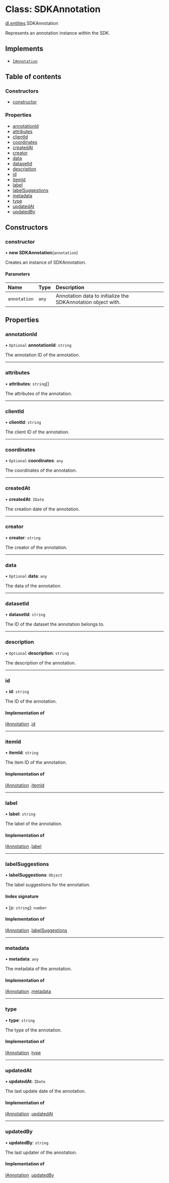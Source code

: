 # Class: SDKAnnotation

[dl.entities](./index.md).SDKAnnotation

Represents an annotation instance within the SDK.

## Implements

- [`IAnnotation`](../interfaces/sdkApi_interfaces_entities_iAnnotation.IAnnotation.md)

## Table of contents

### Constructors

- [constructor](sdkApi_interfaces_entities_iAnnotation.SDKAnnotation.md#constructor)

### Properties

- [annotationId](sdkApi_interfaces_entities_iAnnotation.SDKAnnotation.md#annotationid)
- [attributes](sdkApi_interfaces_entities_iAnnotation.SDKAnnotation.md#attributes)
- [clientId](sdkApi_interfaces_entities_iAnnotation.SDKAnnotation.md#clientid)
- [coordinates](sdkApi_interfaces_entities_iAnnotation.SDKAnnotation.md#coordinates)
- [createdAt](sdkApi_interfaces_entities_iAnnotation.SDKAnnotation.md#createdat)
- [creator](sdkApi_interfaces_entities_iAnnotation.SDKAnnotation.md#creator)
- [data](sdkApi_interfaces_entities_iAnnotation.SDKAnnotation.md#data)
- [datasetId](sdkApi_interfaces_entities_iAnnotation.SDKAnnotation.md#datasetid)
- [description](sdkApi_interfaces_entities_iAnnotation.SDKAnnotation.md#description)
- [id](sdkApi_interfaces_entities_iAnnotation.SDKAnnotation.md#id)
- [itemId](sdkApi_interfaces_entities_iAnnotation.SDKAnnotation.md#itemid)
- [label](sdkApi_interfaces_entities_iAnnotation.SDKAnnotation.md#label)
- [labelSuggestions](sdkApi_interfaces_entities_iAnnotation.SDKAnnotation.md#labelsuggestions)
- [metadata](sdkApi_interfaces_entities_iAnnotation.SDKAnnotation.md#metadata)
- [type](sdkApi_interfaces_entities_iAnnotation.SDKAnnotation.md#type)
- [updatedAt](sdkApi_interfaces_entities_iAnnotation.SDKAnnotation.md#updatedat)
- [updatedBy](sdkApi_interfaces_entities_iAnnotation.SDKAnnotation.md#updatedby)

## Constructors

### constructor

• **new SDKAnnotation**(`annotation`)

Creates an instance of SDKAnnotation.

#### Parameters

| Name | Type | Description |
| :------ | :------ | :------ |
| `annotation` | `any` | Annotation data to initialize the SDKAnnotation object with. |

## Properties

### annotationId

• `Optional` **annotationId**: `string`

The annotation ID of the annotation.

___

### attributes

• **attributes**: `string`[]

The attributes of the annotation.

___

### clientId

• **clientId**: `string`

The client ID of the annotation.

___

### coordinates

• `Optional` **coordinates**: `any`

The coordinates of the annotation.

___

### createdAt

• **createdAt**: `IDate`

The creation date of the annotation.

___

### creator

• **creator**: `string`

The creator of the annotation.

___

### data

• `Optional` **data**: `any`

The data of the annotation.

___

### datasetId

• **datasetId**: `string`

The ID of the dataset the annotation belongs to.

___

### description

• `Optional` **description**: `string`

The description of the annotation.

___

### id

• **id**: `string`

The ID of the annotation.

#### Implementation of

[IAnnotation](../interfaces/sdkApi_interfaces_entities_iAnnotation.IAnnotation.md)
.[id](../interfaces/sdkApi_interfaces_entities_iAnnotation.IAnnotation.md#id)

___

### itemId

• **itemId**: `string`

The item ID of the annotation.

#### Implementation of

[IAnnotation](../interfaces/sdkApi_interfaces_entities_iAnnotation.IAnnotation.md)
.[itemId](../interfaces/sdkApi_interfaces_entities_iAnnotation.IAnnotation.md#itemid)

___

### label

• **label**: `string`

The label of the annotation.

#### Implementation of

[IAnnotation](../interfaces/sdkApi_interfaces_entities_iAnnotation.IAnnotation.md)
.[label](../interfaces/sdkApi_interfaces_entities_iAnnotation.IAnnotation.md#label)

___

### labelSuggestions

• **labelSuggestions**: `Object`

The label suggestions for the annotation.

#### Index signature

▪ [p: `string`]: `number`

#### Implementation of

[IAnnotation](../interfaces/sdkApi_interfaces_entities_iAnnotation.IAnnotation.md)
.[labelSuggestions](../interfaces/sdkApi_interfaces_entities_iAnnotation.IAnnotation.md#labelsuggestions)

___

### metadata

• **metadata**: `any`

The metadata of the annotation.

#### Implementation of

[IAnnotation](../interfaces/sdkApi_interfaces_entities_iAnnotation.IAnnotation.md)
.[metadata](../interfaces/sdkApi_interfaces_entities_iAnnotation.IAnnotation.md#metadata)

___

### type

• **type**: `string`

The type of the annotation.

#### Implementation of

[IAnnotation](../interfaces/sdkApi_interfaces_entities_iAnnotation.IAnnotation.md)
.[type](../interfaces/sdkApi_interfaces_entities_iAnnotation.IAnnotation.md#type)

___

### updatedAt

• **updatedAt**: `IDate`

The last update date of the annotation.

#### Implementation of

[IAnnotation](../interfaces/sdkApi_interfaces_entities_iAnnotation.IAnnotation.md)
.[updatedAt](../interfaces/sdkApi_interfaces_entities_iAnnotation.IAnnotation.md#updatedat)

___

### updatedBy

• **updatedBy**: `string`

The last updater of the annotation.

#### Implementation of

[IAnnotation](../interfaces/sdkApi_interfaces_entities_iAnnotation.IAnnotation.md)
.[updatedBy](../interfaces/sdkApi_interfaces_entities_iAnnotation.IAnnotation.md#updatedby)
